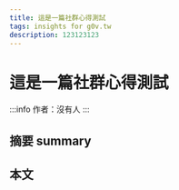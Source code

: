 ```yaml
---
title: 這是一篇社群心得測試
tags: insights for g0v.tw
description: 123123123
---
```

# 這是一篇社群心得測試
:::info
作者：沒有人
:::
## 摘要 summary

## 本文 